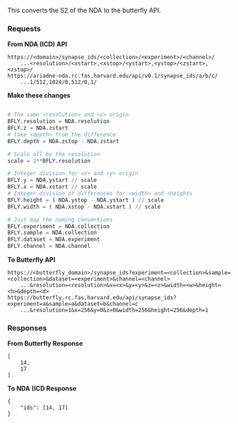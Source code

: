 This converts the S2 of the NDA to the butterfly API.

### Requests

**From NDA (ICD) API**
```
https://<domain>/synapse_ids/<collection>/<experiment>/<channel>/
    ...<resolution>/<xstart>,<xstop>/<ystart>,<ystop>/<zstart>,<zstop>/
https://ariadne-nda.rc.fas.harvard.edu/api/v0.1/synapse_ids/a/b/c/
    ...1/512,1024/0,512/0,1/
```

**Make these changes**
```python

# The same <resolution> and <z> origin
BFLY.resolution = NDA.resolution
BFLY.z = NDA.zstart
# take <depth> from the difference
BFLY.depth = NDA.zstop - NDA.zstart

# Scale all by the resolution
scale = 2**BFLY.resolution

# Integer division for <x> and <y> origin
BFLY.y = NDA.ystart // scale
BFLY.x = NDA.xstart // scale
# Integer division of differences for <width> and <height>
BFLY.height = ( NDA.ystop - NDA.ystart ) // scale
BFLY.width = ( NDA.xstop - NDA.xstart ) // scale

# Just map the naming conventions
BFLY.experiment = NDA.collection
BFLY.sample = NDA.collection
BFLY.dataset = NDA.experiment
BFLY.channel = NDA.channel
```

**To Butterfly API**
```
https://<butterfly_domain>/synapse_ids?experiment=<collection>&sample=<collection>&dataset=<experiment>&channel=<channel>
    ...&resolution=<resolution>&x=<x>&y=<y>&z=<z>&width=<w>&height=<h>&depth=<d>
https://butterfly.rc.fas.harvard.edu/api/synapse_ids?experiment=a&sample=a&dataset=b&channel=c
    ...&resolution=1&x=256&y=0&z=0&width=256&height=256&depth=1
```

### Responses

**From Butterfly Response**
```
[
    14, 
    17
]
```

**To NDA (ICD Response**
```
{
    "ids": [14, 17]
}
```
